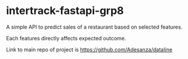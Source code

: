 # intertrack-fastapi-grp8

A simple API to predict sales of a restaurant based on selected features. 

Each features directly affects expected outcome. 

Link to main repo of project is https://github.com/Adesanza/dataline
